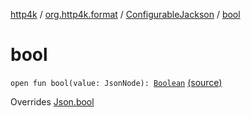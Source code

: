 [http4k](../../index.md) / [org.http4k.format](../index.md) / [ConfigurableJackson](index.md) / [bool](./bool.md)

# bool

`open fun bool(value: JsonNode): `[`Boolean`](https://kotlinlang.org/api/latest/jvm/stdlib/kotlin/-boolean/index.html) [(source)](https://github.com/http4k/http4k/blob/master/http4k-format-jackson/src/main/kotlin/org/http4k/format/Jackson.kt#L71)

Overrides [Json.bool](../-json/bool.md)

